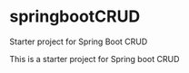 # springbootCRUD
Starter project for Spring Boot CRUD


This is a starter project for Spring boot CRUD
